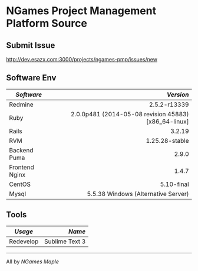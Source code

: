 # NGames Project Management Platform Source

## Submit Issue
http://dev.esazx.com:3000/projects/ngames-pmp/issues/new

## Software Env
| *Software* | *Version* |
| ------------- |-------------:|
| Redmine | 2.5.2-r13339 |
| Ruby | 2.0.0p481 (2014-05-08 revision 45883) [x86_64-linux] |
| Rails | 3.2.19 |
| RVM | 1.25.28-stable |
| Backend Puma | 2.9.0 |
| Frontend Nginx | 1.4.7 |
| CentOS |  5.10-final |
| Mysql |  5.5.38 Windows (Alternative Server) |

## Tools
| *Usage* | *Name* |
| ------------- |-------------:|
| Redevelop | Sublime Text 3 |

---

All by *NGames Maple*